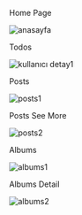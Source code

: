 Home Page

![anasayfa](https://github.com/user-attachments/assets/6fe6d532-e5fa-4c76-a192-9d7fd8410e33)


Todos

![kullanıcı detay1](https://github.com/user-attachments/assets/ba565b40-778b-48a6-a9d7-f9d54f1533bc)


Posts

![posts1](https://github.com/user-attachments/assets/c6d44201-e216-4459-9fa5-98c21e1cfb47)


Posts See More

![posts2](https://github.com/user-attachments/assets/481f6975-aaa6-43ca-a872-c8b2dceacebb)


Albums

![albums1](https://github.com/user-attachments/assets/7a7a5dc2-95a5-4ca1-be0c-d78a4e7837b0)


Albums Detail

![albums2](https://github.com/user-attachments/assets/3c6a0c21-e83c-40d9-bb4d-ab7c4a587b17)
